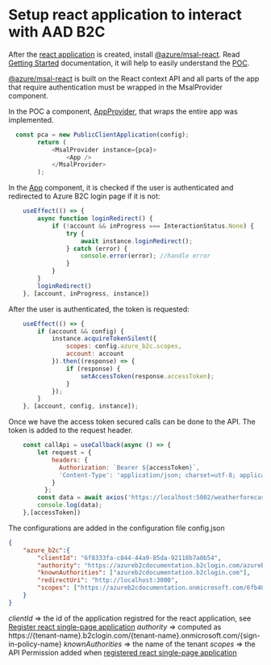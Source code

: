 # Setup react application to interact with AAD B2C

After the [react application](https://reactjs.org/docs/create-a-new-react-app.html) is created, install [@azure/msal-react](https://www.npmjs.com/package/@azure/msal-react).
Read [Getting Started](https://github.com/AzureAD/microsoft-authentication-library-for-js/blob/dev/lib/msal-react/docs/getting-started.md) documentation, it will help to easily understand the [POC](https://tfs17.evozon.com/tfs/DotNetDocumentation/DotNetDocumentation/_git/Authentication?path=%2Fspa_authentication_client).

[@azure/msal-react](https://www.npmjs.com/package/@azure/msal-react) is built on the React context API and all parts of the app that require authentication must be wrapped in the MsalProvider component. 

In the POC a component, [AppProvider](https://tfs17.evozon.com/tfs/DotNetDocumentation/DotNetDocumentation/_git/Authentication?path=%2Fspa_b2c_auth_client%2Fsrc%2FAppProvider.js), that wraps the entire app was implemented.
```javascript
  const pca = new PublicClientApplication(config);
        return (
            <MsalProvider instance={pca}>
                <App />
            </MsalProvider>
        );
```

In the [App](https://tfs17.evozon.com/tfs/DotNetDocumentation/DotNetDocumentation/_git/Authentication?path=%2Fspa_b2c_auth_client%2Fsrc%2FApp.js) component, it is checked if the user is authenticated and redirected to Azure B2C login page if it is not: 
```javascript
    useEffect(() => {
        async function loginRedirect() {
            if (!account && inProgress === InteractionStatus.None) {
                try {
                    await instance.loginRedirect();
                } catch (error) {
                    console.error(error); //handle error
                }
            }
        }
        loginRedirect()
    }, [account, inProgress, instance])
```
After the user is authenticated, the token is requested:

```javascript
    useEffect(() => {
        if (account && config) {
            instance.acquireTokenSilent({
                scopes: config.azure_b2c.scopes,
                account: account
            }).then((response) => {
                if (response) {
                    setAccessToken(response.accessToken);
                }
            });
        }
    }, [account, config, instance]);
```

Once we have the access token secured calls can be done to the API. The token is added to the request header.
```javascript
    const callApi = useCallback(async () => {
        let request = {
            headers: {
              Authorization: `Bearer ${accessToken}`,
              'Content-Type': 'application/json; charset=utf-8; application/problem+json'
            }
          };
        const data = await axios('https://localhost:5002/weatherforecast',request);
        console.log(data);
    },[accessToken])
```

The configurations are added in the configuration file config.json
```json
{
    "azure_b2c":{
        "clientId": "6f8333fa-c844-44a9-85da-92118b7a0b54",
        "authority": "https://azureb2cdocumentation.b2clogin.com/azureb2cdocumentation.onmicrosoft.com/B2C_1_SignUpIn",
        "knownAuthorities": ["azureb2cdocumentation.b2clogin.com"],
        "redirectUri": "http://localhost:3000",
        "scopes": ["https://azureb2cdocumentation.onmicrosoft.com/6fb40fef-5d35-40bf-8dc3-b5d404de19f4/api.operations"]
    }
}
```
_clientId_  => the id  of the application registred for the react application, see [Register react single-page application](https://tfs17.evozon.com/tfs/DotNetDocumentation/DotNetDocumentation/_wiki/wikis/DotNetDocumentation.wiki/21/Register-react-single-page-application) 
_authority_ => computed as https://{tenant-name}.b2clogin.com/{tenant-name}.onmicrosoft.com/{sign-in-policy-name}
_knownAuthorities_ => the name of the tenant 
_scopes_ => the API Permission added when [registered react single-page application](https://tfs17.evozon.com/tfs/DotNetDocumentation/DotNetDocumentation/_wiki/wikis/DotNetDocumentation.wiki/21/Register-react-single-page-application) 


